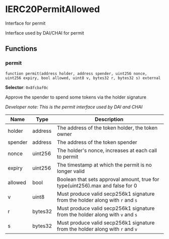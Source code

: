 

# IERC20PermitAllowed


Interface for permit

Interface used by DAI/CHAI for permit


## Functions
### permit

```solidity
function permit(address holder, address spender, uint256 nonce, uint256 expiry, bool allowed, uint8 v, bytes32 r, bytes32 s) external
```
**Selector**: `0x8fcbaf0c`

Approve the spender to spend some tokens via the holder signature

*Developer note: This is the permit interface used by DAI and CHAI*

| Name | Type | Description |
| ---- | ---- | ----------- |
| holder | address | The address of the token holder, the token owner |
| spender | address | The address of the token spender |
| nonce | uint256 | The holder's nonce, increases at each call to permit |
| expiry | uint256 | The timestamp at which the permit is no longer valid |
| allowed | bool | Boolean that sets approval amount, true for type(uint256).max and false for 0 |
| v | uint8 | Must produce valid secp256k1 signature from the holder along with `r` and `s` |
| r | bytes32 | Must produce valid secp256k1 signature from the holder along with `v` and `s` |
| s | bytes32 | Must produce valid secp256k1 signature from the holder along with `r` and `v` |

